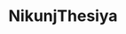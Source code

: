 ---
title: NikunjThesiya
github: https://github.com/NikunjThesiya
mode: dark
transition: 3s
archetype:
  - Little Bit of Everything
---
